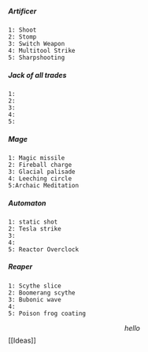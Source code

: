 ##### **Artificer** 
	1: Shoot
	2: Stomp
	3: Switch Weapon
	4: Multitool Strike
	5: Sharpshooting
##### **Jack of all trades**
	1: 
	2: 
	3: 
	4: 
	5: 
##### **Mage** 
	1: Magic missile
	2: Fireball charge 
	3: Glacial palisade
	4: Leeching circle 
	5:Archaic Meditation
##### **Automaton**
	1: static shot
	2: Tesla strike
	3: 
	4: 
	5: Reactor Overclock
##### **Reaper**
	1: Scythe slice
	2: Boomerang scythe
	3: Bubonic wave
	4: 
	5: Poison frog coating
	


$$hello$$
[[Ideas]]
